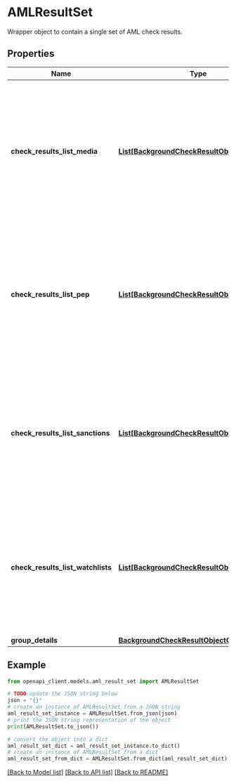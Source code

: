 # AMLResultSet

Wrapper object to contain a single set of AML check results.

## Properties

Name | Type | Description | Notes
------------ | ------------- | ------------- | -------------
**check_results_list_media** | [**List[BackgroundCheckResultObjectContainer]**](BackgroundCheckResultObjectContainer.md) | Collection of check results for the entity being found in any adverse media  An array sorted by type, then reverse chronological order of some/all background checks done on this entity. Older checks may have been previously done by you or another institution, and if so, these will be listed and appropriately anonymised/obfuscated.  | [optional] 
**check_results_list_pep** | [**List[BackgroundCheckResultObjectContainer]**](BackgroundCheckResultObjectContainer.md) | Collection of check results for the entity being a Politically Exposed Person  An array sorted by type, then reverse chronological order of some/all background checks done on this entity. Older checks may have been previously done by you or another institution, and if so, these will be listed and appropriately anonymised/obfuscated.  | [optional] 
**check_results_list_sanctions** | [**List[BackgroundCheckResultObjectContainer]**](BackgroundCheckResultObjectContainer.md) | Collection of check results for the entity being on a sanctions list  An array sorted by type, then reverse chronological order of some/all background checks done on this entity. Older checks may have been previously done by you or another institution, and if so, these will be listed and appropriately anonymised/obfuscated.  | [optional] 
**check_results_list_watchlists** | [**List[BackgroundCheckResultObjectContainer]**](BackgroundCheckResultObjectContainer.md) | Collection of check results for the entity being on a watchlist  An array sorted by type, then reverse chronological order of some/all background checks done on this entity. Older checks may have been previously done by you or another institution, and if so, these will be listed and appropriately anonymised/obfuscated.  | [optional] 
**group_details** | [**BackgroundCheckResultObjectContainer**](BackgroundCheckResultObjectContainer.md) |  | [optional] 

## Example

```python
from openapi_client.models.aml_result_set import AMLResultSet

# TODO update the JSON string below
json = "{}"
# create an instance of AMLResultSet from a JSON string
aml_result_set_instance = AMLResultSet.from_json(json)
# print the JSON string representation of the object
print(AMLResultSet.to_json())

# convert the object into a dict
aml_result_set_dict = aml_result_set_instance.to_dict()
# create an instance of AMLResultSet from a dict
aml_result_set_from_dict = AMLResultSet.from_dict(aml_result_set_dict)
```
[[Back to Model list]](../README.md#documentation-for-models) [[Back to API list]](../README.md#documentation-for-api-endpoints) [[Back to README]](../README.md)



